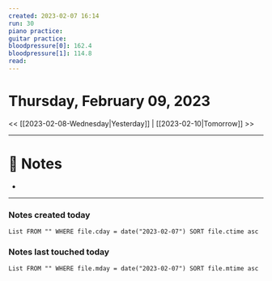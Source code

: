 ```yaml
---
created: 2023-02-07 16:14
run: 30
piano practice: 
guitar practice:
bloodpressure[0]: 162.4
bloodpressure[1]: 114.8
read: 
---
```



# Thursday, February 09, 2023

<< [[2023-02-08-Wednesday|Yesterday]] | [[2023-02-10|Tomorrow]] >>

---


# 📝 Notes
- 

---
### Notes created today
```dataview
List FROM "" WHERE file.cday = date("2023-02-07") SORT file.ctime asc
```

### Notes last touched today
```dataview
List FROM "" WHERE file.mday = date("2023-02-07") SORT file.mtime asc
```